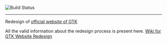 ![Build Status](https://gitlab.com/pages/plain-html/badges/master/build.svg)

---

Redesign of [official website of GTK](https://gtk.org)

All the valid  information about the redesign process is present here.
[Wiki for GTK Website Redesign](https://wiki.gnome.org/Projects/GTK/WebsiteRedesign)